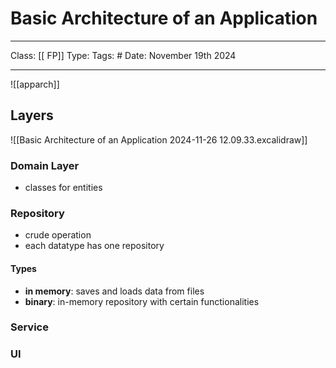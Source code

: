 # Basic Architecture of an Application
___
Class: [[ FP]]
Type: 
Tags: # 
Date: November 19th 2024
___
![[apparch]]
## Layers 

![[Basic Architecture of an Application 2024-11-26 12.09.33.excalidraw]]

### Domain Layer
- classes for entities 
### Repository 
- crude operation
- each datatype has one repository
#### Types
- **in memory**: saves and loads data from files 
- **binary**: in-memory repository with certain functionalities
### Service 

### UI 
